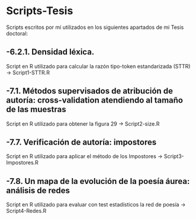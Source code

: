 # Scripts-Tesis

Scripts escritos por mí utilizados en los siguientes apartados de mi Tesis doctoral:

## -6.2.1. Densidad léxica.

Script en R utilizado para calcular la razón tipo-token estandarizada (STTR) -> Script1-STTR.R

## -7.1. Métodos supervisados de atribución de autoría: cross-validation atendiendo al tamaño de las muestras

Script en R utilizado para obtener la figura 29 -> Script2-size.R

## -7.7. Verificación de autoría: impostores

Script en R utilizado para aplicar el método de los Impostores -> Script3-Impostores.R

## -7.8. Un mapa de la evolución de la poesía áurea: análisis de redes

Script en R utilizado para evaluar con test estadísticos la red de poesía -> Script4-Redes.R
